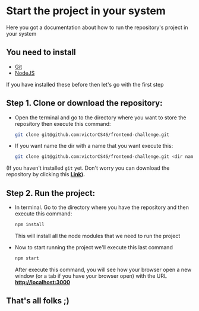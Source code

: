 # Start the project in your system
Here you got a documentation about how to run the repository's project in your system

## You need to install
 - [Git](https://git-scm.com/book/en/v2/Getting-Started-Installing-Git)
 - [NodeJS](https://nodejs.org/es/)
 
 If you have installed these before then let's go with the first step

##  Step 1. Clone or download the repository:

 - Open the terminal and go to the directory where you want to store the repository
   then execute this command:
   
   ```sh
   git clone git@github.com:victorCS46/frontend-challenge.git
   ```
  
 - If you want name the dir with a name that you want execute this:
    ```sh
    git clone git@github.com:victorCS46/frontend-challenge.git <dir name>
    ```
(If you haven't installed ```git``` yet. Don't worry you can download the repository  by clicking this **[Link](https://github.com/victorCS46/frontend-challenge/archive/master.zip)).** 

## Step 2. Run the project:

 - In terminal. Go to the directory where you have the repository and then execute this command:
   ```sh
   npm install
   ```
   This will install all the node modules that we need to run the project

 - Now to start running the project we'll execute this last command 
   ```sh
   npm start
   ```
   After execute this command, you will see how your browser open a new window (or a tab if you have your browser open)
   with the URL **[http://localhost:3000](http://localhost:3000)**


## That's all folks ;)
